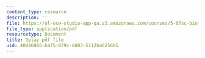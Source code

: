 ```yaml
---
content_type: resource
description: ''
file: https://ol-ocw-studio-app-qa.s3.amazonaws.com/courses/5-07sc-biological-chemistry-i-fall-2013/40446066ba75879cdd035112ba0256b5_Kl2KpdlB8SQ.pdf
file_type: application/pdf
resourcetype: Document
title: 3play pdf file
uid: 40446066-ba75-879c-dd03-5112ba0256b5
---
```

